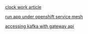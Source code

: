[clock work article ](https://www.clockwork.io/cloud-clocksync-showdown-ntpd-vs-chrony-vs-clockwork)

[run app under openshift service mesh](]https://developers.redhat.com/articles/2023/01/30/run-app-under-openshift-service-mesh)

[accessing kafka with gateway api](https://strimzi.io/blog/2024/08/16/accessing-kafka-with-gateway-api/)
